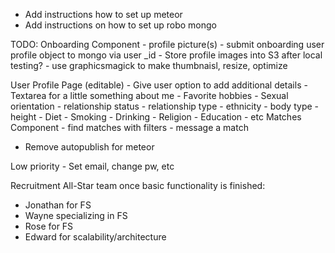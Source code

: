 - Add instructions how to set up meteor
- Add instructions on how to set up robo mongo

TODO: 
Onboarding Component
    - profile picture(s)
    - submit onboarding user profile object to mongo via user _id
    - Store profile images into S3 after local testing?
    - use graphicsmagick to make thumbnaisl, resize, optimize
    
User Profile Page (editable) 
    - Give user option to add additional details 
        - Textarea for a little something about me
        - Favorite hobbies
        - Sexual orientation
        - relationship status
        - relationship type 
        - ethnicity 
        - body type 
        - height
        - Diet
        - Smoking
        - Drinking
        - Religion
        - Education 
        - etc
Matches Component
    - find matches with filters 
    - message a match 

* Remove autopublish for meteor

Low priority
    - Set email, change pw, etc


Recruitment All-Star team once basic functionality is finished:
- Jonathan for FS 
- Wayne specializing in FS 
- Rose for FS 
- Edward for scalability/architecture  